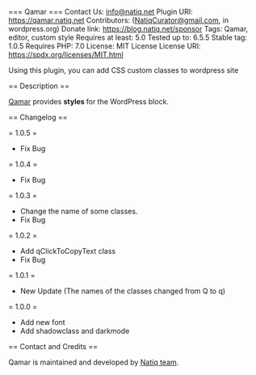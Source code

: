 === Qamar ===
Contact Us: info@natiq.net
Plugin URI: https://qamar.natiq.net
Contributors: (NatiqCurator@gmail.com, in wordpress.org)
Donate link: https://blog.natiq.net/sponsor
Tags: Qamar, editor, custom style
Requires at least: 5.0
Tested up to: 6.5.5
Stable tag: 1.0.5
Requires PHP: 7.0
License: MIT License
License URI: https://spdx.org/licenses/MIT.html

Using this plugin, you can add CSS custom classes to wordpress site

== Description ==

[Qamar](https://qamar.natiq.net) provides <strong>styles </strong> for the WordPress block.

== Changelog ==

= 1.0.5 =
- Fix Bug

= 1.0.4 =
- Fix Bug

= 1.0.3 =
- Change the name of some classes.
- Fix Bug

= 1.0.2 =
- Add qClickToCopyText class
- Fix Bug

= 1.0.1 =
- New Update (The names of the classes changed from Q to q)

= 1.0.0 =
- Add new font
- Add shadowclass and darkmode

== Contact and Credits ==

Qamar is maintained and developed by <a href="https://github.com/NatiqQuran">Natiq team</a>.
